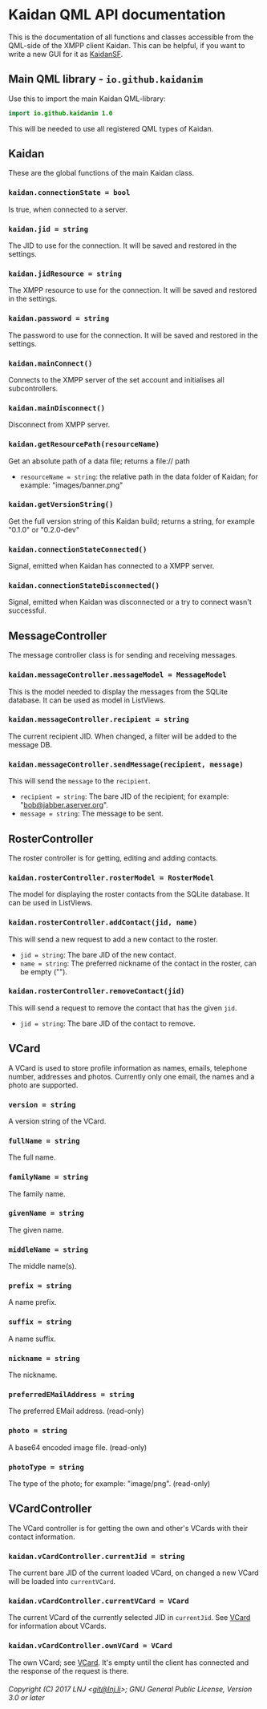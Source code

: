# Kaidan QML API documentation

This is the documentation of all functions and classes accessible from the
QML-side of the XMPP client Kaidan. This can be helpful, if you want to write a
new GUI for it as [KaidanSF](https://github.com/kaidanim/kaidansf).

## Main QML library - `io.github.kaidanim`

Use this to import the main Kaidan QML-library:
```qml
import io.github.kaidanim 1.0
```

This will be needed to use all registered QML types of Kaidan.


## Kaidan

These are the global functions of the main Kaidan class.

### `kaidan.connectionState = bool`
Is true, when connected to a server.

### `kaidan.jid = string`
The JID to use for the connection. It will be saved and restored in the settings.

### `kaidan.jidResource = string`
The XMPP resource to use for the connection. It will be saved and restored in
the settings.

### `kaidan.password = string`
The password to use for the connection. It will be saved and restored in the settings.

### `kaidan.mainConnect()`
Connects to the XMPP server of the set account and initialises all subcontrollers.

### `kaidan.mainDisconnect()`
Disconnect from XMPP server.

### `kaidan.getResourcePath(resourceName)`
Get an absolute path of a data file; returns a file:// path
* `resourceName = string`: the relative path in the data folder of Kaidan; for example:
"images/banner.png"

### `kaidan.getVersionString()`
Get the full version string of this Kaidan build; returns a string, for example
"0.1.0" or "0.2.0-dev"

### `kaidan.connectionStateConnected()`
Signal, emitted when Kaidan has connected to a XMPP server.

### `kaidan.connectionStateDisconnected()`
Signal, emitted when Kaidan was disconnected or a try to connect wasn't successful.


## MessageController

The message controller class is for sending and receiving messages.

### `kaidan.messageController.messageModel = MessageModel`
This is the model needed to display the messages from the SQLite database. It
can be used as model in ListViews.

### `kaidan.messageController.recipient = string`
The current recipient JID. When changed, a filter will be added to the message DB.

### `kaidan.messageController.sendMessage(recipient, message)`
This will send the `message` to the `recipient`.
* `recipient = string`: The bare JID of the recipient; for example:
"bob@jabber.aserver.org".
* `message = string`: The message to be sent.


## RosterController

The roster controller is for getting, editing and adding contacts.

### `kaidan.rosterController.rosterModel = RosterModel`
The model for displaying the roster contacts from the SQLite database. It can be
used in ListViews.

### `kaidan.rosterController.addContact(jid, name)`
This will send a new request to add a new contact to the roster.
* `jid = string`: The bare JID of the new contact.
* `name = string`: The preferred nickname of the contact in the roster, can be
empty ("").

### `kaidan.rosterController.removeContact(jid)`
This will send a request to remove the contact that has the given `jid`.
* `jid = string`: The bare JID of the contact to remove.


## VCard

A VCard is used to store profile information as names, emails, telephone number,
addresses and photos. Currently only one email, the names and a photo are
supported.

### `version = string`
A version string of the VCard.

### `fullName = string`
The full name.

### `familyName = string`
The family name.

### `givenName = string`
The given name.

### `middleName = string`
The middle name(s).

### `prefix = string`
A name prefix.

### `suffix = string`
A name suffix.

### `nickname = string`
The nickname.

### `preferredEMailAddress = string`
The preferred EMail address. (read-only)

### `photo = string`
A base64 encoded image file. (read-only)

### `photoType = string`
The type of the photo; for example: "image/png". (read-only)


## VCardController

The VCard controller is for getting the own and other's VCards with their contact
information.

### `kaidan.vCardController.currentJid = string`
The current bare JID of the current loaded VCard, on changed a new VCard will be
loaded into `currentVCard`.

### `kaidan.vCardController.currentVCard = VCard`
The current VCard of the currently selected JID in `currentJid`. See
[VCard](#vcard) for information about VCards.

### `kaidan.vCardController.ownVCard = VCard`
The own VCard; see [VCard](#vcard). It's empty until the client has connected
and the response of the request is there.

###### Copyright (C) 2017 LNJ <<git@lnj.li>>; GNU General Public License, Version 3.0 or later
